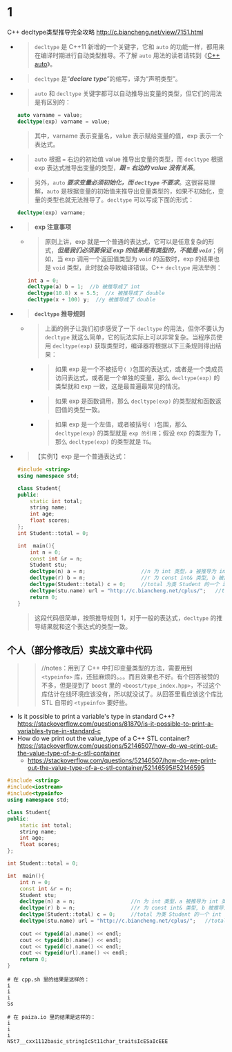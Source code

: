 
# 1

C++ decltype类型推导完全攻略 http://c.biancheng.net/view/7151.html
- > `decltype` 是 C++11 新增的一个关键字，它和 `auto` 的功能一样，都用来在编译时期进行自动类型推导。不了解 `auto` 用法的读者请转到《[C++ auto](http://c.biancheng.net/view/6984.html)》。
- > `decltype` 是“***declare type***”的缩写，译为“声明类型”。
- > `auto` 和 `decltype` 关键字都可以自动推导出变量的类型，但它们的用法是有区别的：
  ```cpp
  auto varname = value;
  decltype(exp) varname = value;
  ```
  > 其中，varname 表示变量名，value 表示赋给变量的值，exp 表示一个表达式。
- > `auto` 根据 `=` 右边的初始值 value 推导出变量的类型，而 `decltype` 根据 exp 表达式推导出变量的类型，***跟 `=` 右边的 value 没有关系***。
- > 另外，`auto` ***要求变量必须初始化，而 `decltype` 不要求***。这很容易理解，`auto` 是根据变量的初始值来推导出变量类型的，如果不初始化，变量的类型也就无法推导了。`decltype` 可以写成下面的形式：
  ```cpp
  decltype(exp) varname;
  ```
- > **exp 注意事项**
  * > 原则上讲，exp 就是一个普通的表达式，它可以是任意复杂的形式，***但是我们必须要保证 exp 的结果是有类型的，不能是 `void`***；例如，当 exp 调用一个返回值类型为 `void` 的函数时，exp 的结果也是 `void` 类型，此时就会导致编译错误。C++ `decltype` 用法举例：
    ```cpp
    int a = 0;
    decltype(a) b = 1;  //b 被推导成了 int
    decltype(10.8) x = 5.5;  //x 被推导成了 double
    decltype(x + 100) y;  //y 被推导成了 double
    ```
- > **`decltype` 推导规则**
  * > 上面的例子让我们初步感受了一下 `decltype` 的用法，但你不要认为 `decltype` 就这么简单，它的玩法实际上可以非常复杂。当程序员使用 `decltype(exp)` 获取类型时，编译器将根据以下三条规则得出结果：
    + > 如果 exp 是一个不被括号`( )`包围的表达式，或者是一个类成员访问表达式，或者是一个单独的变量，那么 `decltype(exp)` 的类型就和 exp 一致，这是最普遍最常见的情况。
    + > 如果 exp 是函数调用，那么 `decltype(exp)` 的类型就和函数返回值的类型一致。
    + > 如果 exp 是一个左值，或者被括号`( )`包围，那么 `decltype(exp)` 的类型就是 `exp 的引用`；假设 exp 的类型为 T，那么 `decltype(exp)` 的类型就是 `T&`。
- > 【实例1】exp 是一个普通表达式：
  ```cpp
  #include <string>
  using namespace std;
  
  class Student{
  public:
      static int total;
      string name;
      int age;
      float scores;
  };
  int Student::total = 0;
  
  int  main(){
      int n = 0;
      const int &r = n;
      Student stu;
      decltype(n) a = n;                  //n 为 int 类型，a 被推导为 int 类型
      decltype(r) b = n;                  //r 为 const int& 类型, b 被推导为 const int& 类型
      decltype(Student::total) c = 0;     //total 为类 Student 的一个 int 类型的成员变量，c 被推导为 int 类型
      decltype(stu.name) url = "http://c.biancheng.net/cplus/";   //total 为类 Student 的一个 string 类型的成员变量， url 被推导为 string 类型
      return 0;
  }
  ```
  > 这段代码很简单，按照推导规则 1，对于一般的表达式，`decltype` 的推导结果就和这个表达式的类型一致。

## 个人（部分修改后）实战文章中代码
>> //notes：用到了 C++ 中打印变量类型的方法，需要用到 `<typeinfo>` 库，还挺麻烦的。。。而且效果也不好。有个回答被赞的不多，但是提到了 `boost` 里的 `<boost/type_index.hpp>`，不过这个库估计在线环境应该没有，所以就没试了。从回答里看应该这个库比 STL 自带的 `<typeinfo>` 要好些。
- Is it possible to print a variable's type in standard C++? https://stackoverflow.com/questions/81870/is-it-possible-to-print-a-variables-type-in-standard-c
- How do we print out the value_type of a C++ STL container? https://stackoverflow.com/questions/52146507/how-do-we-print-out-the-value-type-of-a-c-stl-container
  * https://stackoverflow.com/questions/52146507/how-do-we-print-out-the-value-type-of-a-c-stl-container/52146595#52146595

```cpp
#include <string>
#include<iostream>
#include<typeinfo>
using namespace std;

class Student{
public:
    static int total;
    string name;
    int age;
    float scores;
};

int Student::total = 0;

int  main(){
    int n = 0;
    const int &r = n;
    Student stu;
    decltype(n) a = n;                  //n 为 int 类型，a 被推导为 int 类型
    decltype(r) b = n;                  //r 为 const int& 类型, b 被推导为 const int& 类型
    decltype(Student::total) c = 0;     //total 为类 Student 的一个 int 类型的成员变量，c 被推导为 int 类型
    decltype(stu.name) url = "http://c.biancheng.net/cplus/";   //total 为类 Student 的一个 string 类型的成员变量， url 被推导为 string 类型
    
    cout << typeid(a).name() << endl;
    cout << typeid(b).name() << endl;
    cout << typeid(c).name() << endl;
    cout << typeid(url).name() << endl;
    return 0;
}
```
```console
# 在 cpp.sh 里的结果是这样的：
i
i
i
Ss
```
```
# 在 paiza.io 里的结果是这样的：
i
i
i
NSt7__cxx1112basic_stringIcSt11char_traitsIcESaIcEEE
```
